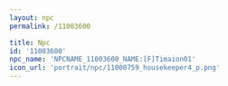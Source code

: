 ```yaml
---
layout: npc
permalink: /11003600

title: Npc
id: '11003600'
npc_name: 'NPCNAME_11003600_NAME:[F]Timaion01'
icon_url: 'portrait/npc/11000759_housekeeper4_p.png'
---
```

